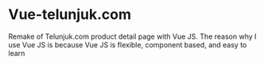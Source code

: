 # Vue-telunjuk.com
Remake of Telunjuk.com product detail page with Vue JS. The reason why I use Vue JS is because Vue JS is flexible, component based, and easy to learn
